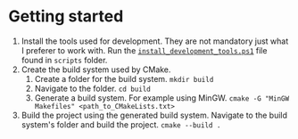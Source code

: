 # Getting started

1. Install the tools used for development. They are not mandatory just what I preferer to work with. Run the [```install_development_tools.ps1```](scripts/install_development_tools.ps1) file found in ```scripts``` folder.
2. Create the build system used by CMake. 
   1. Create a folder for the build system. ```mkdir build```
   2. Navigate to the folder. ```cd build```
   3. Generate a build system. For example using MinGW. ```cmake -G "MinGW Makefiles" <path_to_CMakeLists.txt>```
3. Build the project using the generated build system. Navigate to the build system's folder and build the project. ```cmake --build .```
